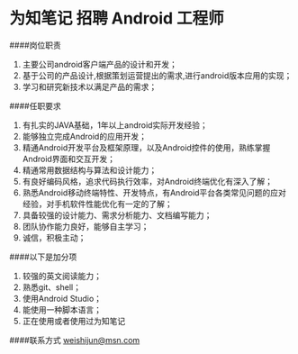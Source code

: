为知笔记 招聘 Android 工程师
==========
####岗位职责
1. 主要公司android客户端产品的设计和开发；
2. 基于公司的产品设计,根据策划运营提出的需求,进行android版本应用的实现；
3. 学习和研究新技术以满足产品的需求；

####任职要求
1. 有扎实的JAVA基础，1年以上android实际开发经验；
2. 能够独立完成Android的应用开发；
3. 精通Android开发平台及框架原理，以及Android控件的使用，熟练掌握Android界面和交互开发；
4. 精通常用数据结构与算法和设计能力；
5. 有良好编码风格，追求代码执行效率，对Android终端优化有深入了解；
6. 熟悉Android移动终端特性、开发特点，有Android平台各类常见问题的应对经验，对手机软件性能优化有一定的了解；
7. 具备较强的设计能力、需求分析能力、文档编写能力；
8. 团队协作能力良好，能够自主学习；
9. 诚信，积极主动；

####以下是加分项
1. 较强的英文阅读能力；
2. 熟悉git、shell；
3. 使用Android Studio；
4. 能使用一种脚本语言；
5. 正在使用或者使用过为知笔记

####联系方式
[weishijun@msn.com](mailto:weishijun@msn.com)
